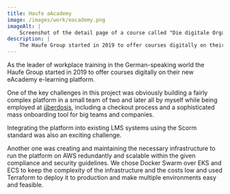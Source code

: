 ```yaml
---
title: Haufe aAcademy
image: /images/work/eacademy.png
imageAlt: |
    Screenshot of the detail page of a course called "Die digitale Organisation" offered on the Haufe eAcademy platform. At the top there's a header area showing the current progress made in the course. Below that, there's a list of all videos and lessons that belong to this course.
description: |
    The Haufe Group started in 2019 to offer courses digitally on their new eAcademy e-learning platform.
---
```


As the leader of workplace training in the German-speaking world the Haufe Group started in 2019 to offer courses digitally on their new eAcademy e-learning platform.

One of the key challenges in this project was obviously building a fairly complex platform in a small team of two and later all by myself while being employed at [überdosis](https://ueber.io), including a checkout process and a sophisticated mass onboarding tool for big teams and companies.

Integrating the platform into existing LMS systems using the Scorm standard was also an exciting challenge.

Another one was creating and maintaining the necessary infrastructure to run the platform on AWS redundantly and scalable within the given compliance and security guidelines. We chose Docker Swarm over EKS and ECS to keep the complexity of the infrastructure and the costs low and used Terraform to deploy it to production and make multiple environments easy and feasible.

